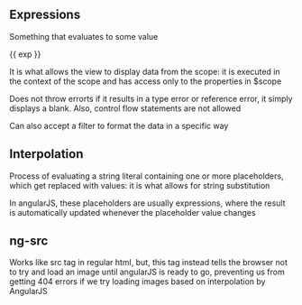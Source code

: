 ## Expressions 
Something that evaluates to some value 

{{ exp }}

It is what allows the view to display data from the scope: it is executed in the context of 
the scope and has access only to the properties in $scope

Does not throw errorts if it results in a type error or reference error, it simply displays a blank. Also, 
control flow statements are not allowed

Can also accept a filter to format the data in a specific way

## Interpolation

Process of evaluating a string literal containing one or more placeholders, which get replaced
with values: it is what allows for string substitution

In angularJS, these placeholders are usually expressions, where the result is automatically updated whenever the placeholder value changes

## ng-src

Works like src tag in regular html, but, this tag instead tells the browser not to try and load an image 
until angularJS is ready to go, preventing us from getting 404 errors if we try loading images based on 
interpolation by AngularJS